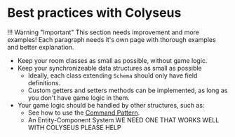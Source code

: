 # Best practices with Colyseus

!!! Warning "Important"
    This section needs improvement and more examples! Each paragraph needs it's own page with thorough examples and better explanation.

- Keep your room classes as small as possible, without game logic.
- Keep your synchronizeable data structures as small as possible
    - Ideally, each class extending `Schema` should only have field definitions.
    - Custom getters and setters methods can be implemented, as long as you don't have game logic in them.
- Your game logic should be handled by other structures, such as:
    - See how to use the [Command Pattern](/best-practices/command-pattern/).
    - An Entity-Component System WE NEED ONE THAT WORKS WELL WITH COLYSEUS PLEASE HELP